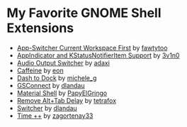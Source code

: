 # My Favorite GNOME Shell Extensions

- [App-Switcher Current Workspace First](https://extensions.gnome.org/extension/1329/app-switcher-current-workspace-first/) by [fawtytoo](https://extensions.gnome.org/accounts/profile/fawtytoo)
- [AppIndicator and KStatusNotifierItem Support](https://extensions.gnome.org/extension/615/appindicator-support/) by [3v1n0](https://extensions.gnome.org/accounts/profile/3v1n0)
- [Audio Output Switcher](https://extensions.gnome.org/extension/751/audio-output-switcher/) by [adaxi](https://extensions.gnome.org/accounts/profile/adaxi)
- [Caffeine](https://extensions.gnome.org/extension/517/caffeine/) by [eon](https://extensions.gnome.org/accounts/profile/eon)
- [Dash to Dock](https://extensions.gnome.org/extension/307/dash-to-dock/) by [michele\_g](https://extensions.gnome.org/accounts/profile/michele_g)
- [GSConnect](https://extensions.gnome.org/extension/1319/gsconnect/) by [dlandau](https://extensions.gnome.org/accounts/profile/dlandau)
- [Material Shell](https://extensions.gnome.org/extension/3357/material-shell/) by [PapyElGringo](https://extensions.gnome.org/accounts/profile/PapyElGringo)
- [Remove Alt+Tab Delay](https://extensions.gnome.org/extension/1403/remove-alttab-delay/) by [tetrafox](https://extensions.gnome.org/accounts/profile/tetrafox)
- [Switcher](https://extensions.gnome.org/extension/973/switcher/) by [dlandau](https://extensions.gnome.org/accounts/profile/dlandau)
- [Time ++](https://extensions.gnome.org/extension/1238/time/) by [zagortenay33](https://extensions.gnome.org/accounts/profile/zagortenay33)
